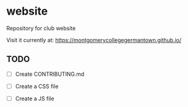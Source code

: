# website
Repository for club website

Visit it currently at: https://montgomerycollegegermantown.github.io/

## TODO

- [ ] Create CONTRIBUTING.md
- [ ] Create a CSS file
- [ ] Create a JS file
 


